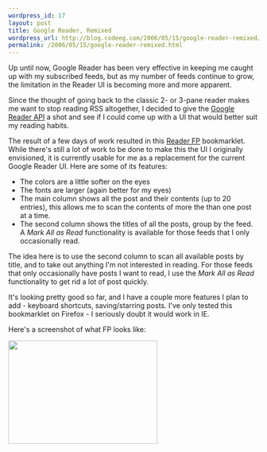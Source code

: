 ```yaml
--- 
wordpress_id: 17
layout: post
title: Google Reader, Remixed
wordpress_url: http://blog.codeeg.com/2006/05/15/google-reader-remixed/
permalink: /2006/05/15/google-reader-remixed.html
---
```

Up until now, Google Reader has been very effective in keeping me caught up with my subscribed feeds, but as my number of feeds continue to grow, the limitation in the Reader UI is becoming more and more apparent.

Since the thought of going back to the classic 2- or 3-pane reader makes me want to stop reading RSS altogether, I decided to give the <a href="http://www.niallkennedy.com/blog/archives/2005/12/google_reader_a.html">Google Reader API</a> a shot and see if I could come up with a UI that would better suit my reading habits.

The result of a few days of work resulted in this <a href="https://gist.github.com/812476">Reader FP</a> bookmarklet.  While there's still a lot of work to be done to make this the UI I originally envisioned, it is currently usable for me as a replacement for the current Google Reader UI.  Here are some of its features:
<ul>
	<li>The colors are a little softer on the eyes</li>
	<li>The fonts are larger (again better for my eyes)</li>
	<li>The main column shows all the post and their contents (up to 20 entries), this allows me to scan the contents of more the than one post at a time.</li>
	<li>The second column shows the titles of all the posts, group by the feed.  A <em>Mark All as Read</em> functionality is available for those feeds that I only occasionally read.</li>
</ul>
The idea here is to use the second column to scan all available posts by title, and to take out anything I'm not interested in reading.  For those feeds that only occasionally have posts I want to read, I use the <em>Mark All as Read</em> functionality to get rid a lot of post quickly.

It's looking pretty good so far, and I have a couple more features I plan to add - keyboard shortcuts, saving/starring posts.  I've only tested this bookmarklet on Firefox - I seriously doubt it would work in IE.

Here's a screenshot of what FP looks like:

<span style="color:#551a8b;text-decoration:underline;"><a href="/images/wp/readerfp.jpg"><img class="alignnone size-medium wp-image-128" src="/images/wp/readerfp.jpg" alt="" width="300" height="208" /></a></span>
